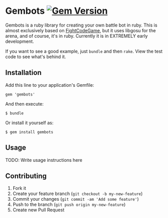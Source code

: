 # Gembots [![Gem Version](https://badge.fury.io/rb/gembots.png)](http://badge.fury.io/rb/gembots)

Gembots is a ruby library for creating your own battle bot in ruby. This is almost exclusively based on [FightCodeGame](http://fightcodegame.com), but it uses libgosu for the arena, and of course, it's in ruby. Currently it is in EXTREMELY early development.

If you want to see a good example, just `bundle` and then `rake`.
View the test code to see what's behind it.

## Installation

Add this line to your application's Gemfile:

    gem 'gembots'

And then execute:

    $ bundle

Or install it yourself as:

    $ gem install gembots

## Usage

TODO: Write usage instructions here

## Contributing

1. Fork it
2. Create your feature branch (`git checkout -b my-new-feature`)
3. Commit your changes (`git commit -am 'Add some feature'`)
4. Push to the branch (`git push origin my-new-feature`)
5. Create new Pull Request
